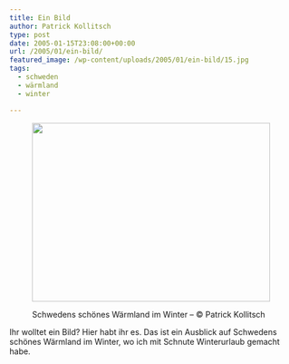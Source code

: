```yaml
---
title: Ein Bild
author: Patrick Kollitsch
type: post
date: 2005-01-15T23:08:00+00:00
url: /2005/01/ein-bild/
featured_image: /wp-content/uploads/2005/01/ein-bild/15.jpg
tags:
  - schweden
  - wärmland
  - winter

---
```

<figure><img width="420" height="315" src="/wp-content/uploads/2005/01/ein-bild/15.jpg" class="attachment-original size-original" alt="" /><figcaption>

Schwedens schönes Wärmland im Winter – © Patrick Kollitsch</figcaption></figure>

Ihr wolltet ein Bild? Hier habt ihr es. Das ist ein Ausblick auf Schwedens schönes Wärmland im Winter, wo ich mit Schnute Winterurlaub gemacht habe.
